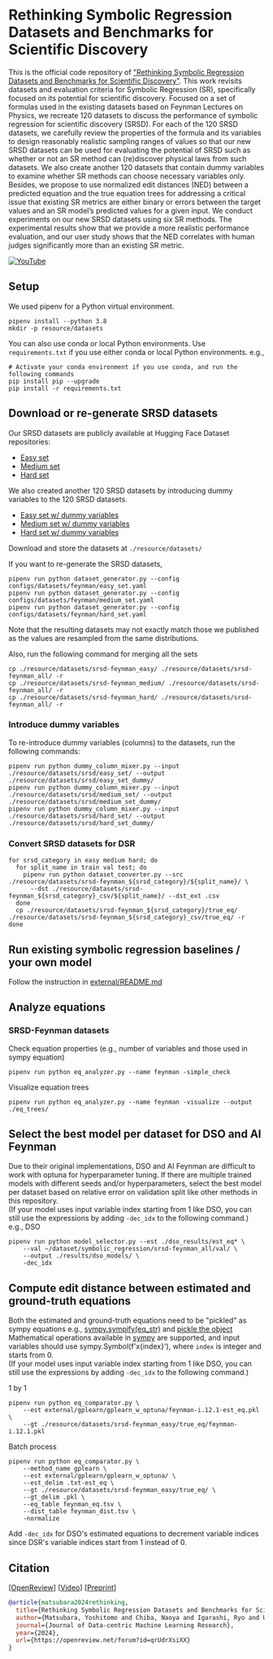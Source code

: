 # Rethinking Symbolic Regression Datasets and Benchmarks for Scientific Discovery
This is the official code repository of ["Rethinking Symbolic Regression Datasets and Benchmarks for Scientific Discovery"](https://github.com/omron-sinicx/srsd-benchmark#citation). 
This work revisits datasets and evaluation criteria for Symbolic Regression (SR), specifically focused on its potential 
for scientific discovery. Focused on a set of formulas used in the existing datasets based on 
Feynman Lectures on Physics, we recreate 120 datasets to discuss the performance of symbolic regression for 
scientific discovery (SRSD). For each of the 120 SRSD datasets, we carefully review the properties of the formula and 
its variables to design reasonably realistic sampling ranges of values so that our new SRSD datasets can be used for 
evaluating the potential of SRSD such as whether or not an SR method can (re)discover physical laws from such datasets. 
We also create another 120 datasets that contain dummy variables to examine whether SR methods can choose necessary 
variables only. Besides, we propose to use normalized edit distances (NED) between a predicted equation and the true 
equation trees for addressing a critical issue that existing SR metrics are either binary or errors between the target 
values and an SR model’s predicted values for a given input. We conduct experiments on our new SRSD datasets using six 
SR methods. The experimental results show that we provide a more realistic performance evaluation, and our user study 
shows that the NED correlates with human judges significantly more than an existing SR metric.

[![YouTube](https://img.youtube.com/vi/MmeOXuUUAW0/0.jpg)](https://www.youtube.com/watch?v=MmeOXuUUAW0)

## Setup 
We used pipenv for a Python virtual environment.

```shell
pipenv install --python 3.8
mkdir -p resource/datasets 
```

You can also use conda or local Python environments.
Use `requirements.txt` if you use either conda or local Python environments.
e.g., 
```shell
# Activate your conda environment if you use conda, and run the following commands
pip install pip --upgrade
pip install -r requirements.txt
```

## Download or re-generate SRSD datasets
Our SRSD datasets are publicly available at Hugging Face Dataset repositories:
- [Easy set](https://huggingface.co/datasets/yoshitomo-matsubara/srsd-feynman_easy)
- [Medium set](https://huggingface.co/datasets/yoshitomo-matsubara/srsd-feynman_medium)
- [Hard set](https://huggingface.co/datasets/yoshitomo-matsubara/srsd-feynman_hard)
  
We also created another 120 SRSD datasets by introducing dummy variables to the 120 SRSD datasets.
- [Easy set w/ dummy variables](https://huggingface.co/datasets/yoshitomo-matsubara/srsd-feynman_easy_dummy)
- [Medium set w/ dummy variables](https://huggingface.co/datasets/yoshitomo-matsubara/srsd-feynman_medium_dummy)
- [Hard set w/ dummy variables](https://huggingface.co/datasets/yoshitomo-matsubara/srsd-feynman_hard_dummy)
  
Download and store the datasets at `./resource/datasets/`

If you want to re-generate the SRSD datasets,
```shell
pipenv run python dataset_generator.py --config configs/datasets/feynman/easy_set.yaml
pipenv run python dataset_generator.py --config configs/datasets/feynman/medium_set.yaml
pipenv run python dataset_generator.py --config configs/datasets/feynman/hard_set.yaml
```

Note that the resulting datasets may not exactly match those we published as the values are resampled from the same distributions.

Also, run the following command for merging all the sets
```shell
cp ./resource/datasets/srsd-feynman_easy/ ./resource/datasets/srsd-feynman_all/ -r
cp ./resource/datasets/srsd-feynman_medium/ ./resource/datasets/srsd-feynman_all/ -r
cp ./resource/datasets/srsd-feynman_hard/ ./resource/datasets/srsd-feynman_all/ -r
```


### Introduce dummy variables
To re-introduce dummy variables (columns) to the datasets, run the following commands:

```shell
pipenv run python dummy_column_mixer.py --input ./resource/datasets/srsd/easy_set/ --output ./resource/datasets/srsd/easy_set_dummy/
pipenv run python dummy_column_mixer.py --input ./resource/datasets/srsd/medium_set/ --output ./resource/datasets/srsd/medium_set_dummy/
pipenv run python dummy_column_mixer.py --input ./resource/datasets/srsd/hard_set/ --output ./resource/datasets/srsd/hard_set_dummy/
```

### Convert SRSD datasets for DSR
```shell
for srsd_category in easy medium hard; do
  for split_name in train val test; do
    pipenv run python dataset_converter.py --src ./resource/datasets/srsd-feynman_${srsd_category}/${split_name}/ \
      --dst ./resource/datasets/srsd-feynman_${srsd_category}_csv/${split_name}/ --dst_ext .csv
  done
  cp ./resource/datasets/srsd-feynman_${srsd_category}/true_eq/ ./resource/datasets/srsd-feynman_${srsd_category}_csv/true_eq/ -r
done
```

## Run existing symbolic regression baselines / your own model
Follow the instruction in [external/README.md](./external)

## Analyze equations

### SRSD-Feynman datasets
Check equation properties (e.g., number of variables and those used in sympy equation)
```shell
pipenv run python eq_analyzer.py --name feynman -simple_check
```

Visualize equation trees
```shell
pipenv run python eq_analyzer.py --name feynman -visualize --output ./eq_trees/
```


## Select the best model per dataset for DSO and AI Feynman
Due to their original implementations, DSO and AI Feynman are difficult to work with optuna for hyperparameter tuning.
If there are multiple trained models with different seeds and/or hyperparameters, select the best model per dataset 
based on relative error on validation split like other methods in this repository.  
(If your model uses input variable index starting from 1 like DSO, you can still use the expressions by adding `-dec_idx` to the following command.)
e.g., DSO

```shell
pipenv run python model_selector.py --est ./dso_results/est_eq* \
    --val ~/dataset/symbolic_regression/srsd-feynman_all/val/ \
    --output ./results/dso_models/ \
    -dec_idx
```

## Compute edit distance between estimated and ground-truth equations
Both the estimated and ground-truth equations need to be "pickled" as sympy equations e.g., [sympy.sympify(eq_str)](https://github.com/omron-sinicx/srsd-benchmark/blob/main/external/gplearn/gp_runner.py#L83-L85) and [pickle the object](https://github.com/omron-sinicx/srsd-benchmark/blob/main/external/gplearn/gp_runner.py#L77-L80)  
Mathematical operations available in [sympy](https://www.sympy.org/en/index.html) are supported, 
and input variables should use sympy.Symbol(f'x{index}'), where `index` is integer and starts from 0.  
(If your model uses input variable index starting from 1 like DSO, you can still use the expressions by adding `-dec_idx` to the following command.)

1 by 1
```shell
pipenv run python eq_comparator.py \
    --est external/gplearn/gplearn_w_optuna/feynman-i.12.1-est_eq.pkl \
    --gt ./resource/datasets/srsd-feynman_easy/true_eq/feynman-i.12.1.pkl
```

Batch process
```shell
pipenv run python eq_comparator.py \
    --method_name gplearn \
    --est external/gplearn/gplearn_w_optuna/ \
    --est_delim .txt-est_eq \
    --gt ./resource/datasets/srsd-feynman_easy/true_eq/ \
    --gt_delim .pkl \
    --eq_table feynman_eq.tsv \
    --dist_table feynman_dist.tsv \
    -normalize
```

Add `-dec_idx` for DSO's estimated equations to decrement variable indices since DSR's variable indices start from 1 instead of 0.

## Citation
[[OpenReview](https://openreview.net/forum?id=qrUdrXsiXX)] [[Video](https://www.youtube.com/watch?v=MmeOXuUUAW0)] [[Preprint](https://arxiv.org/abs/2206.10540)]  
```bibtex
@article{matsubara2024rethinking,
  title={Rethinking Symbolic Regression Datasets and Benchmarks for Scientific Discovery},
  author={Matsubara, Yoshitomo and Chiba, Naoya and Igarashi, Ryo and Ushiku, Yoshitaka},
  journal={Journal of Data-centric Machine Learning Research},
  year={2024},
  url={https://openreview.net/forum?id=qrUdrXsiXX}
}
```
